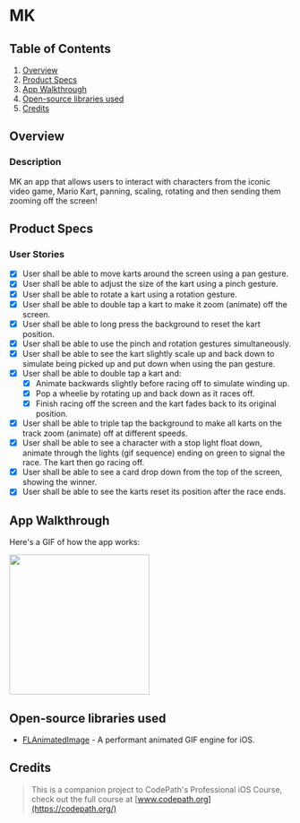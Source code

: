 # MK

## Table of Contents
1. [Overview](#Overview)
2. [Product Specs](#Product-Specs)
3. [App Walkthrough](#App-Walkthrough)
4. [Open-source libraries used](#Open-source-libraries-used)
5. [Credits](#Credits)

## Overview
### Description

MK an app that allows users to interact with characters from the iconic video game, Mario Kart, panning, scaling, rotating and then sending them zooming off the screen!

## Product Specs
### User Stories

- [X] User shall be able to move karts around the screen using a pan gesture.
- [X] User shall be able to adjust the size of the kart using a pinch gesture.
- [X] User shall be able to rotate a kart using a rotation gesture.
- [X] User shall be able to double tap a kart to make it zoom (animate) off the screen.
- [X] User shall be able to long press the background to reset the kart position.
- [X] User shall be able to use the pinch and rotation gestures simultaneously.
- [X] User shall be able to see the kart slightly scale up and back down to simulate being picked up and put down when using the pan gesture.
- [X] User shall be able to double tap a kart and:
  - [X] Animate backwards slightly before racing off to simulate winding up.
  - [X] Pop a wheelie by rotating up and back down as it races off.
  - [X] Finish racing off the screen and the kart fades back to its original position.
- [X] User shall be able to triple tap the background to make all karts on the track zoom (animate) off at different speeds.
- [X] User shall be able to see a character with a stop light float down, animate through the lights (gif sequence) ending on green to signal the race. The kart then go racing off.
- [X] User shall be able to see a card drop down from the top of the screen, showing the winner.
- [X] User shall be able to see the karts reset its position after the race ends.

## App Walkthrough

Here's a GIF of how the app works:

<img src="https://user-images.githubusercontent.com/35745973/82111117-88892800-96f7-11ea-9ecc-fb359af22f93.gif" width=250><br>

## Open-source libraries used

- [FLAnimatedImage](https://github.com/Flipboard/FLAnimatedImage) - A performant animated GIF engine for iOS.

## Credits

>This is a companion project to CodePath's Professional iOS Course, check out the full course at [www.codepath.org](https://codepath.org/)
